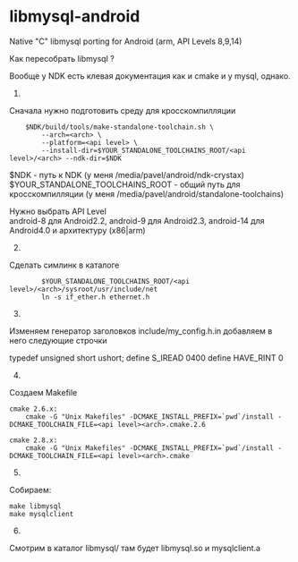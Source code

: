 libmysql-android
================

Native "C" libmysql porting for Android (arm, API Levels 8,9,14)

Как пересобрать libmysql ?

Вообще у NDK есть клевая документация как и cmake и у mysql, однако.

1. 
Сначала нужно подготовить среду для кросскомпилляции

```
	$NDK/build/tools/make-standalone-toolchain.sh \
		--arch=<arch> \
		--platform=<api level> \
		--install-dir=$YOUR_STANDALONE_TOOLCHAINS_ROOT/<api level>/<arch> --ndk-dir=$NDK
```
$NDK - путь к NDK
(у меня /media/pavel/android/ndk-crystax)
$YOUR_STANDALONE_TOOLCHAINS_ROOT - общий путь для кросскомпилляции
(у меня /media/pavel/android/standalone-toolchains)
	
Нужно выбрать 
<api level> API Level  
android-8 для Android2.2,
android-9 для Android2.3,
android-14 для Android4.0
и <arch> архитектуру (x86|arm)

	
2.
Сделать симлинк в каталоге 
	
```
		$YOUR_STANDALONE_TOOLCHAINS_ROOT/<api level>/<arch>/sysroot/usr/include/net
		ln -s if_ether.h ethernet.h
```	

3.
Изменяем генератор заголовков include/my_config.h.in добавляем в него следующие строчки

typedef unsigned short ushort;
define S_IREAD 0400
define HAVE_RINT 0

4.
Создаем Makefile

```
cmake 2.6.x:
    cmake -G "Unix Makefiles" -DCMAKE_INSTALL_PREFIX=`pwd`/install -DCMAKE_TOOLCHAIN_FILE=<api level><arch>.cmake.2.6

cmake 2.8.x:
    cmake -G "Unix Makefiles" -DCMAKE_INSTALL_PREFIX=`pwd`/install -DCMAKE_TOOLCHAIN_FILE=<api level><arch>.cmake
```
5.
Собираем:

```
make libmysql
make mysqlclient
```
6.
Смотрим в каталог libmysql/ 
там будет libmysql.so и mysqlclient.a

